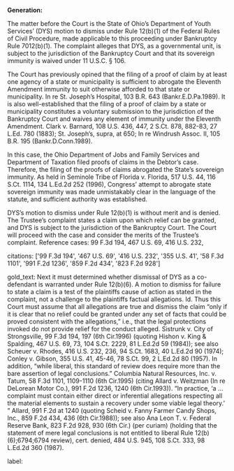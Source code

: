 **Generation:**

 <answer>
The matter before the Court is the State of Ohio’s Department of Youth Services’ (DYS) motion to dismiss under Rule 12(b)(1) of the Federal Rules of Civil Procedure, made applicable to this proceeding under Bankruptcy Rule 7012(b)(1). The complaint alleges that DYS, as a governmental unit, is subject to the jurisdiction of the Bankruptcy Court and that its sovereign immunity is waived under 11 U.S.C. § 106.

The Court has previously opined that the filing of a proof of claim by at least one agency of a state or municipality is sufficient to abrogate the Eleventh Amendment immunity to suit otherwise afforded to that state or municipality. In re St. Joseph’s Hospital, 103 B.R. 643 (Bankr.E.D.Pa.1989). It is also well-established that the filing of a proof of claim by a state or municipality constitutes a voluntary submission to the jurisdiction of the Bankruptcy Court and waives any element of immunity under the Eleventh Amendment. Clark v. Barnard, 108 U.S. 436, 447, 2 S.Ct. 878, 882-83, 27 L.Ed. 780 (1883); St. Joseph’s, supra, at 650; In re Windrush Assoc. II, 105 B.R. 195 (Bankr.D.Conn.1989).

In this case, the Ohio Department of Jobs and Family Services and Department of Taxation filed proofs of claims in the Debtor’s case. Therefore, the filing of the proofs of claims abrogated the State’s sovereign immunity. As held in Seminole Tribe of Florida v. Florida, 517 U.S. 44, 116 S.Ct. 1114, 134 L.Ed.2d 252 (1996), Congress’ attempt to abrogate state sovereign immunity was made unmistakably clear in the language of the statute, and sufficient authority was established.

DYS’s motion to dismiss under Rule 12(b)(1) is without merit and is denied. The Trustee’s complaint states a claim upon which relief can be granted, and DYS is subject to the jurisdiction of the Bankruptcy Court. The Court will proceed with the case and consider the merits of the Trustee’s complaint. Reference cases: 99 F.3d 194, 467 U.S. 69, 416 U.S. 232, 

citations: ['99 F.3d 194', '467 U.S. 69', '416 U.S. 232', '355 U.S. 41', '58 F.3d 1101', '991 F.2d 1236', '859 F.2d 434', '823 F.2d 928']

gold_text: Next it must determined whether dismissal of DYS as a co-defendant is warranted under Rule 12(b)(6). A motion to dismiss for failure to state a claim is a test of the plaintiffs cause of action as stated in the complaint, not a challenge to the plaintiffs factual allegations. Id. Thus this Court must assume that all allegations are true and dismiss the claim “only if it is clear that no relief could be granted under any set of facts that could be proved consistent with the allegations,” i.e., that the legal protections invoked do not provide relief for the conduct alleged. Sistrunk v. City of Strongsville, 99 F.3d 194, 197 (6th Cir.1996) (quoting Hishon v. King & Spalding, 467 U.S. 69, 73, 104 S.Ct. 2229, 81 L.Ed.2d 59 (1984)); see also Scheuer v. Rhodes, 416 U.S. 232, 236, 94 S.Ct. 1683, 40 L.Ed.2d 90 (1974); Conley v. Gibson, 355 U.S. 41, 45-46, 78 S.Ct. 99, 2 L.Ed.2d 80 (1957). In addition, “while liberal, this standard of review does require more than the bare assertion of legal conclusions.” Columbia Natural Resources, Inc. v. Tatum, 58 F.3d 1101, 1109-1110 (6th Cir.1995) (citing Allard v. Weitzman (In re DeLorean Motor Co.), 991 F.2d 1236, 1240 (6th Cir.1993)). “In practice, ‘a ... complaint must contain either direct or inferential allegations respecting all the material elements to sustain a recovery under some viable legal theory.’ ” Allard, 991 F.2d at 1240 (quoting Scheid v. Fanny Farmer Candy Shops, Inc., 859 F.2d 434, 436 (6th Cir.1988)); see also Ana Leon T. v. Federal Reserve Bank, 823 F.2d 928, 930 (6th Cir.) (per curiam) (holding that the statement of mere legal conclusions is not entitled to liberal Rule 12(b)(6);6794;6794 review), cert. denied, 484 U.S. 945, 108 S.Ct. 333, 98 L.Ed.2d 360 (1987).

label: 
